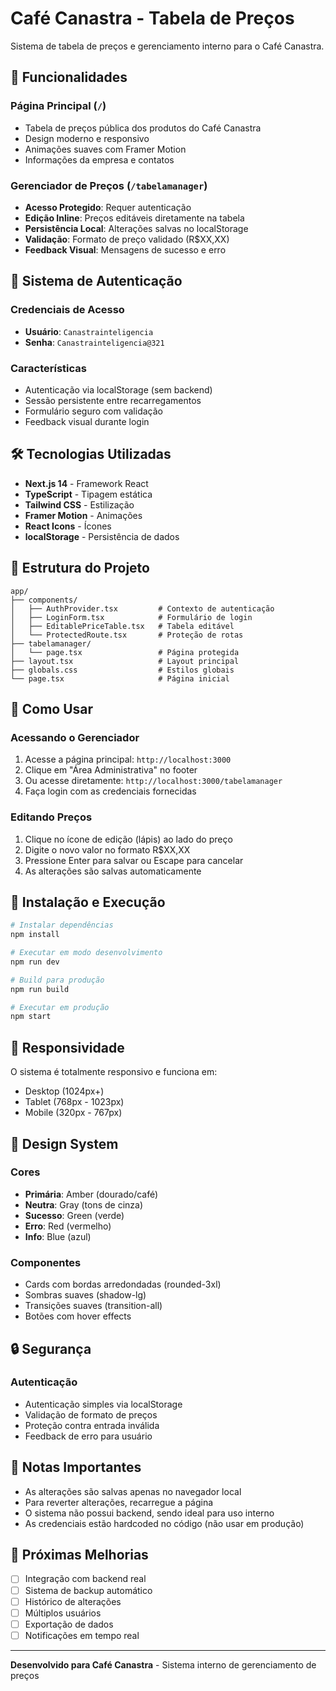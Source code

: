 # Café Canastra - Tabela de Preços

Sistema de tabela de preços e gerenciamento interno para o Café Canastra.

## 🚀 Funcionalidades

### Página Principal (`/`)
- Tabela de preços pública dos produtos do Café Canastra
- Design moderno e responsivo
- Animações suaves com Framer Motion
- Informações da empresa e contatos

### Gerenciador de Preços (`/tabelamanager`)
- **Acesso Protegido**: Requer autenticação
- **Edição Inline**: Preços editáveis diretamente na tabela
- **Persistência Local**: Alterações salvas no localStorage
- **Validação**: Formato de preço validado (R$XX,XX)
- **Feedback Visual**: Mensagens de sucesso e erro

## 🔐 Sistema de Autenticação

### Credenciais de Acesso
- **Usuário**: `Canastrainteligencia`
- **Senha**: `Canastrainteligencia@321`

### Características
- Autenticação via localStorage (sem backend)
- Sessão persistente entre recarregamentos
- Formulário seguro com validação
- Feedback visual durante login

## 🛠️ Tecnologias Utilizadas

- **Next.js 14** - Framework React
- **TypeScript** - Tipagem estática
- **Tailwind CSS** - Estilização
- **Framer Motion** - Animações
- **React Icons** - Ícones
- **localStorage** - Persistência de dados

## 📁 Estrutura do Projeto

```
app/
├── components/
│   ├── AuthProvider.tsx         # Contexto de autenticação
│   ├── LoginForm.tsx            # Formulário de login
│   ├── EditablePriceTable.tsx   # Tabela editável
│   └── ProtectedRoute.tsx       # Proteção de rotas
├── tabelamanager/
│   └── page.tsx                 # Página protegida
├── layout.tsx                   # Layout principal
├── globals.css                  # Estilos globais
└── page.tsx                     # Página inicial
```

## 🎯 Como Usar

### Acessando o Gerenciador
1. Acesse a página principal: `http://localhost:3000`
2. Clique em "Área Administrativa" no footer
3. Ou acesse diretamente: `http://localhost:3000/tabelamanager`
4. Faça login com as credenciais fornecidas

### Editando Preços
1. Clique no ícone de edição (lápis) ao lado do preço
2. Digite o novo valor no formato R$XX,XX
3. Pressione Enter para salvar ou Escape para cancelar
4. As alterações são salvas automaticamente

## 🔧 Instalação e Execução

```bash
# Instalar dependências
npm install

# Executar em modo desenvolvimento
npm run dev

# Build para produção
npm run build

# Executar em produção
npm start
```

## 📱 Responsividade

O sistema é totalmente responsivo e funciona em:
- Desktop (1024px+)
- Tablet (768px - 1023px)
- Mobile (320px - 767px)

## 🎨 Design System

### Cores
- **Primária**: Amber (dourado/café)
- **Neutra**: Gray (tons de cinza)
- **Sucesso**: Green (verde)
- **Erro**: Red (vermelho)
- **Info**: Blue (azul)

### Componentes
- Cards com bordas arredondadas (rounded-3xl)
- Sombras suaves (shadow-lg)
- Transições suaves (transition-all)
- Botões com hover effects

## 🔒 Segurança

### Autenticação
- Autenticação simples via localStorage
- Validação de formato de preços
- Proteção contra entrada inválida
- Feedback de erro para usuário

## 📝 Notas Importantes

- As alterações são salvas apenas no navegador local
- Para reverter alterações, recarregue a página
- O sistema não possui backend, sendo ideal para uso interno
- As credenciais estão hardcoded no código (não usar em produção)

## 🚀 Próximas Melhorias

- [ ] Integração com backend real
- [ ] Sistema de backup automático
- [ ] Histórico de alterações
- [ ] Múltiplos usuários
- [ ] Exportação de dados
- [ ] Notificações em tempo real

---

**Desenvolvido para Café Canastra** - Sistema interno de gerenciamento de preços
